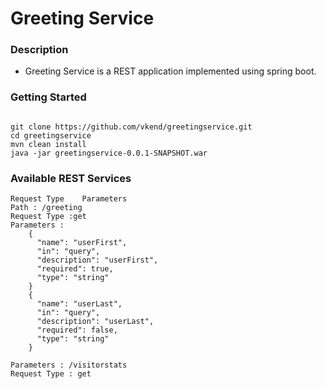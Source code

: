 # Greeting Service

### Description
* Greeting Service is a REST application implemented using spring boot.

### Getting Started
```

git clone https://github.com/vkend/greetingservice.git
cd greetingservice
mvn clean install
java -jar greetingservice-0.0.1-SNAPSHOT.war

```

### Available REST Services
```
Request Type	Parameters
Path : /greeting	
Request Type :get	
Parameters : 
	{
	  "name": "userFirst",
	  "in": "query",
	  "description": "userFirst",
	  "required": true,
	  "type": "string"
	}
	{
	  "name": "userLast",
	  "in": "query",
	  "description": "userLast",
	  "required": false,
	  "type": "string"
	}

Parameters : /visitorstats	
Request Type : get	
```
